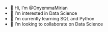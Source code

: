 - 👋 Hi, I’m @OnyemmaMirian
- 👀 I’m interested in Data Science
- 🌱 I’m currently learning SQL and Python
- 💞️ I’m looking to collaborate on Data Science 


<!---
OnyemmaMirian/OnyemmaMirian is a ✨ special ✨ repository because its `README.md` (this file) appears on your GitHub profile.
You can click the Preview link to take a look at your changes.
--->
